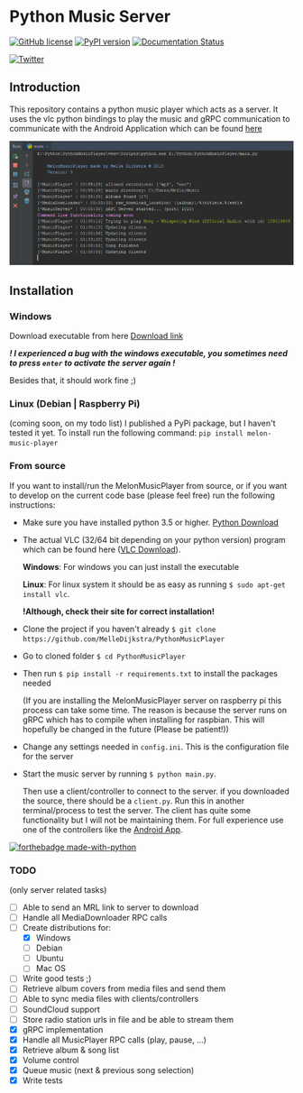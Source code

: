 # Python Music Server
[![GitHub license](https://img.shields.io/github/license/MelleDijkstra/PythonMusicPlayer.svg)](https://github.com/MelleDijkstra/PythonMusicPlayer/blob/master/LICENSE)
[![PyPI version](https://badge.fury.io/py/melon-music-player.svg)](https://badge.fury.io/py/melon-music-player)
[![Documentation Status](https://readthedocs.org/projects/pythonmusicplayer/badge/?version=latest)](http://pythonmusicplayer.readthedocs.io/en/latest/?badge=latest)

[![Twitter](https://img.shields.io/twitter/url/https/github.com/MelleDijkstra/PythonMusicPlayer.svg?style=social)](https://twitter.com/intent/tweet?text=MelonMusicPlayer:&url=https%3A%2F%2Fgithub.com%2FMelleDijkstra%2FPythonMusicPlayer)

## Introduction

This repository contains a python music player which acts as a server. 
It uses the vlc python bindings to play the music and gRPC communication to communicate 
with the Android Application which can be found [here](https://github.com/MelleDijkstra/AndroidMusicPlayerClient)

![Impression](project-files/console-output.png)

## Installation

### Windows

Download executable from here
[Download link]()

__*! I experienced a bug with the windows executable, you sometimes need to press `enter`
to activate the server again !*__

Besides that, it should work fine ;)

### Linux (Debian | Raspberry Pi)

(coming soon, on my todo list)
I published a PyPi package, but I haven't tested it yet.
To install run the following command:
`pip install melon-music-player`

### From source

If you want to install/run the MelonMusicPlayer from source,
or if you want to develop on the current code base (please feel free)
run the following instructions:

- Make sure you have installed python 3.5 or higher. [Python Download](https://www.python.org/downloads/)
- The actual VLC (32/64 bit depending on your python version) program which can be found here ([VLC Download](http://www.videolan.org/vlc/)).
  
  **Windows**: For windows you can just install the executable
  
  **Linux**: For linux system it should be as easy as running `$ sudo apt-get install vlc`. 
  
  **!Although, check their site for correct installation!**

- Clone the project if you haven't already `$ git clone https://github.com/MelleDijkstra/PythonMusicPlayer`
- Go to cloned folder `$ cd PythonMusicPlayer`
- Then run `$ pip install -r requirements.txt` to install the packages needed
  
  (If you are installing the MelonMusicPlayer server on raspberry pi this process
  can take some time. The reason is because the server runs on gRPC which
  has to compile when installing for raspbian. This will hopefully be changed in the future (Please be patient!))

- Change any settings needed in `config.ini`. This is the configuration file for the server
- Start the music server by running `$ python main.py`. 
  
  Then use a client/controller to connect to the server.
  if you downloaded the source, there should be a `client.py`. Run this in another terminal/process to test the server.
  The client has quite some functionality but I will not be maintaining them. For full experience use one of the controllers
  like the [Android App](https://github.com/MelleDijkstra/AndroidMusicPlayerClient).

[![forthebadge made-with-python](http://ForTheBadge.com/images/badges/made-with-python.svg)](https://www.python.org/)

### TODO
(only server related tasks)

- [ ] Able to send an MRL link to server to download
- [ ] Handle all MediaDownloader RPC calls
- [ ] Create distributions for:
    - [x] Windows
    - [ ] Debian
    - [ ] Ubuntu
    - [ ] Mac OS
- [ ] Write good tests ;)
- [ ] Retrieve album covers from media files and send them
- [ ] Able to sync media files with clients/controllers
- [ ] SoundCloud support
- [ ] Store radio station urls in file and be able to stream them
- [x] gRPC implementation
- [x] Handle all MusicPlayer RPC calls (play, pause, ...)
- [x] Retrieve album & song list
- [x] Volume control
- [x] Queue music (next & previous song selection)
- [x] Write tests
